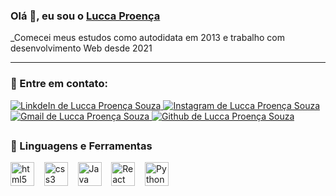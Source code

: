 ### Olá 👋, eu sou o [Lucca Proença](https://lukealter.com.br/)
_Comecei meus estudos como autodidata em 2013 e trabalho com desenvolvimento Web desde 2021

---

### 📧 Entre em contato: 

<div id="social">
  <a target="_blank" href="http://linkedin.com/in/lucca-proença-souza" rel="nofollow">
   <img alt="LinkdeIn de Lucca Proença Souza" src="https://img.shields.io/badge/LinkedIn-0077B5?style=for-the-badge&logo=linkedin&logoColor=white%22%3E"/>
  </a>
  <a target="_blank" href="https://www.instagram.com/luke_alter/" rel="nofollow">
   <img alt="Instagram de Lucca Proença Souza" src="https://img.shields.io/badge/Instagram-E4405F?style=for-the-badge&logo=instagram&logoColor=white%22%3E"/>
  </a>
  <a href="mailto:luccaproenca@gmail.com?Subject=Título%20da%20mensagem">
    <img alt="Gmail de Lucca Proença Souza" src="https://img.shields.io/badge/Gmail-D14836?style=for-the-badge&logo=gmail&logoColor=white%22%3E"/>
  </a>
  <a target="_blank" href="https://github.com/luccaproenca" rel="nofollow">
    <img alt="Github de Lucca Proença Souza" src="https://img.shields.io/badge/GitHub-100000?style=for-the-badge&logo=github&logoColor=white%22%3E"/>
  </a>
</div>

##

### 🔨 Linguagens e Ferramentas

<p>
  <img alt="html5" width="38px" src="https://cdn.jsdelivr.net/gh/devicons/devicon/icons/html5/html5-plain.svg" />
  &nbsp;&nbsp;
  <img alt="css3" width="38px" src="https://cdn.jsdelivr.net/gh/devicons/devicon/icons/css3/css3-plain.svg" />
  &nbsp;&nbsp;
  <img alt="Java script" width="38px" src="https://cdn.jsdelivr.net/gh/devicons/devicon/icons/javascript/javascript-plain.svg" />
  &nbsp;&nbsp;
  <img alt="React" width="38px" src="https://cdn.jsdelivr.net/gh/devicons/devicon/icons/react/react-original.svg" />
  &nbsp;&nbsp;
  <img alt="Python" width="38px" src="https://cdn.jsdelivr.net/gh/devicons/devicon/icons/python/python-original.svg" />
 </p>
